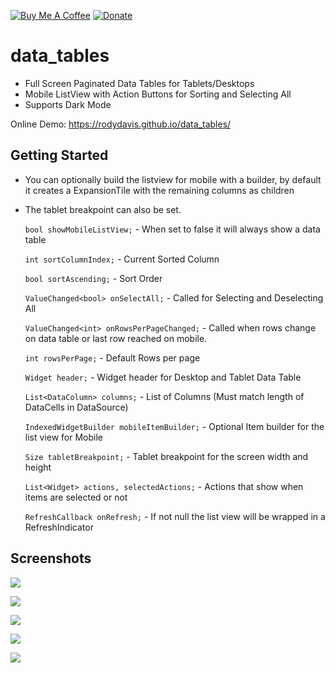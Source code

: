 [![Buy Me A Coffee](https://img.shields.io/badge/Donate-Buy%20Me%20A%20Coffee-yellow.svg)](https://www.buymeacoffee.com/rodydavis)
[![Donate](https://img.shields.io/badge/Donate-PayPal-green.svg)](https://www.paypal.com/cgi-bin/webscr?cmd=_s-xclick&hosted_button_id=WSH3GVC49GNNJ)

# data_tables

- Full Screen Paginated Data Tables for Tablets/Desktops
- Mobile ListView with Action Buttons for Sorting and Selecting All
- Supports Dark Mode

Online Demo: https://rodydavis.github.io/data_tables/

## Getting Started

- You can optionally build the listview for mobile with a builder, by default it creates a ExpansionTile with the remaining columns as children
- The tablet breakpoint can also be set.

  `bool showMobileListView;` - When set to false it will always show a data table

  `int sortColumnIndex;` - Current Sorted Column

  `bool sortAscending;` - Sort Order

  `ValueChanged<bool> onSelectAll;` - Called for Selecting and Deselecting All

  `ValueChanged<int> onRowsPerPageChanged;` - Called when rows change on data table or last row reached on mobile.

  `int rowsPerPage;` - Default Rows per page

  `Widget header;` - Widget header for Desktop and Tablet Data Table

  `List<DataColumn> columns;` - List of Columns (Must match length of DataCells in DataSource)

  `IndexedWidgetBuilder mobileItemBuilder;` - Optional Item builder for the list view for Mobile

  `Size tabletBreakpoint;` - Tablet breakpoint for the screen width and height

  `List<Widget> actions, selectedActions;` - Actions that show when items are selected or not

  `RefreshCallback onRefresh;` - If not null the list view will be wrapped in a RefreshIndicator

## Screenshots

![](https://github.com/rodydavis/data_tables/blob/master/screenshots/1.PNG)

![](https://github.com/rodydavis/data_tables/blob/master/screenshots/2.PNG)

![](https://github.com/rodydavis/data_tables/blob/master/screenshots/3.PNG)

![](https://github.com/rodydavis/data_tables/blob/master/screenshots/4.PNG)

![](https://github.com/rodydavis/data_tables/blob/master/screenshots/5.PNG)
